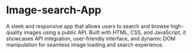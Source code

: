 # Image-search-App
A sleek and responsive app that allows users to search and browse high-quality images using a public API. Built with HTML, CSS, and JavaScript, it showcases API integration, user-friendly interface, and dynamic DOM manipulation for seamless image loading and search experience.
